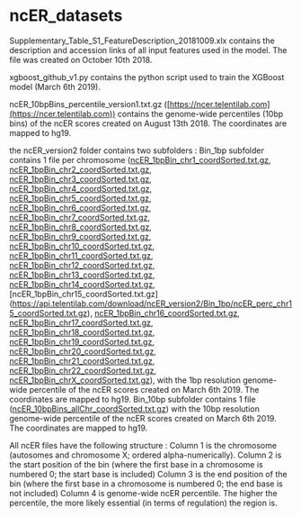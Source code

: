 # ncER_datasets

Supplementary_Table_S1_FeatureDescription_20181009.xlx contains the description and accession links of all input features used in the model.
The file was created on October 10th 2018.

xgboost_github_v1.py contains the python script used to train the XGBoost model (March 6th 2019).

ncER_10bpBins_percentile_version1.txt.gz ([https://ncer.telentilab.com](https://ncer.telentilab.com)) contains the genome-wide percentiles (10bp bins) of the ncER scores created on August 13th 2018. The coordinates are mapped to hg19.

the ncER_version2 folder contains two subfolders :
Bin_1bp subfolder contains 1 file per chromosome ([ncER_1bpBin_chr1_coordSorted.txt.gz](https://api.telentilab.com/download/ncER_version2/Bin_1bp/ncER_perc_chr1_coordSorted.txt.gz), 
[ncER_1bpBin_chr2_coordSorted.txt.gz](https://api.telentilab.com/download/ncER_version2/Bin_1bp/ncER_perc_chr2_coordSorted.txt.gz),
[ncER_1bpBin_chr3_coordSorted.txt.gz](https://api.telentilab.com/download/ncER_version2/Bin_1bp/ncER_perc_chr3_coordSorted.txt.gz),
[ncER_1bpBin_chr4_coordSorted.txt.gz](https://api.telentilab.com/download/ncER_version2/Bin_1bp/ncER_perc_chr4_coordSorted.txt.gz),
[ncER_1bpBin_chr5_coordSorted.txt.gz](https://api.telentilab.com/download/ncER_version2/Bin_1bp/ncER_perc_chr5_coordSorted.txt.gz),
[ncER_1bpBin_chr6_coordSorted.txt.gz](https://api.telentilab.com/download/ncER_version2/Bin_1bp/ncER_perc_chr6_coordSorted.txt.gz),
[ncER_1bpBin_chr7_coordSorted.txt.gz](https://api.telentilab.com/download/ncER_version2/Bin_1bp/ncER_perc_chr7_coordSorted.txt.gz),
[ncER_1bpBin_chr8_coordSorted.txt.gz](https://api.telentilab.com/download/ncER_version2/Bin_1bp/ncER_perc_chr8_coordSorted.txt.gz),
[ncER_1bpBin_chr9_coordSorted.txt.gz](https://api.telentilab.com/download/ncER_version2/Bin_1bp/ncER_perc_chr9_coordSorted.txt.gz),
[ncER_1bpBin_chr10_coordSorted.txt.gz](https://api.telentilab.com/download/ncER_version2/Bin_1bp/ncER_perc_chr10_coordSorted.txt.gz),
[ncER_1bpBin_chr11_coordSorted.txt.gz](https://api.telentilab.com/download/ncER_version2/Bin_1bp/ncER_perc_chr11_coordSorted.txt.gz),
[ncER_1bpBin_chr12_coordSorted.txt.gz](https://api.telentilab.com/download/ncER_version2/Bin_1bp/ncER_perc_chr12_coordSorted.txt.gz),
[ncER_1bpBin_chr13_coordSorted.txt.gz](https://api.telentilab.com/download/ncER_version2/Bin_1bp/ncER_perc_chr13_coordSorted.txt.gz),
[ncER_1bpBin_chr14_coordSorted.txt.gz](https://api.telentilab.com/download/ncER_version2/Bin_1bp/ncER_perc_chr14_coordSorted.txt.gz),
[ncER_1bpBin_chr15_coordSorted.txt.gz] (https://api.telentilab.com/download/ncER_version2/Bin_1bp/ncER_perc_chr15_coordSorted.txt.gz),
[ncER_1bpBin_chr16_coordSorted.txt.gz](https://api.telentilab.com/download/ncER_version2/Bin_1bp/ncER_perc_chr16_coordSorted.txt.gz),
[ncER_1bpBin_chr17_coordSorted.txt.gz](https://api.telentilab.com/download/ncER_version2/Bin_1bp/ncER_perc_chr17_coordSorted.txt.gz),
[ncER_1bpBin_chr18_coordSorted.txt.gz](https://api.telentilab.com/download/ncER_version2/Bin_1bp/ncER_perc_chr18_coordSorted.txt.gz),
[ncER_1bpBin_chr19_coordSorted.txt.gz](https://api.telentilab.com/download/ncER_version2/Bin_1bp/ncER_perc_chr19_coordSorted.txt.gz),
[ncER_1bpBin_chr20_coordSorted.txt.gz](https://api.telentilab.com/download/ncER_version2/Bin_1bp/ncER_perc_chr20_coordSorted.txt.gz),
[ncER_1bpBin_chr21_coordSorted.txt.gz](https://api.telentilab.com/download/ncER_version2/Bin_1bp/ncER_perc_chr21_coordSorted.txt.gz),
[ncER_1bpBin_chr22_coordSorted.txt.gz](https://api.telentilab.com/download/ncER_version2/Bin_1bp/ncER_perc_chr22_coordSorted.txt.gz),
[ncER_1bpBin_chrX_coordSorted.txt.gz](https://api.telentilab.com/download/ncER_version2/Bin_1bp/ncER_perc_chrX_coordSorted.txt.gz)), with the 1bp resolution genome-wide percentile of the ncER scores created on March 6th 2019. The coordinates are mapped to hg19.
Bin_10bp subfolder contains 1 file ([ncER_10bpBins_allChr_coordSorted.txt.gz](https://api.telentilab.com/download/ncER_version2/Bin_10bp/ncER_10bpBins_allChr_coordSorted.txt.gz)) with the 10bp resolution genome-wide percentile of the ncER scores created on March 6th 2019. The coordinates are mapped to hg19.

All ncER files have the following structure :
Column 1 is the chromosome (autosomes and chromosome X; ordered alpha-numerically).
Column 2 is the start position of the bin (where the first base in a chromosome is numbered 0; the start base is included)
Column 3 is the end position of the bin (where the first base in a chromosome is numbered 0; the end base is not included)
Column 4 is genome-wide ncER percentile. The higher the percentile, the more likely essential (in terms of regulation) the region is.
